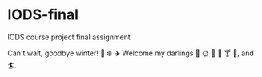 # IODS-final
IODS course project final assignment

Can't wait, goodbye winter! :wave: :snowflake: :airplane: Welcome my darlings :raised_hands: :sun_with_face: :full_moon_with_face: :palm_tree: :cocktail: :dancer:, and :surfer:.
